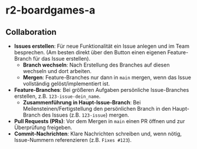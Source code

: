 # r2-boardgames-a
## Collaboration
- **Issues erstellen**: Für neue Funktionalität ein Issue anlegen und im Team besprechen. (Am besten direkt über den Button einen eigenen Feature-Branch für das Issue erstellen).
    - **Branch wechseln**: Nach Erstellung des Branches auf diesen wechseln und dort arbeiten.
    - **Mergen**: Feature-Branches nur dann in `main` mergen, wenn das Issue vollständig gelöst/implementiert ist.
- **Feature-Branches**: Bei größeren Aufgaben persönliche Issue-Branches erstellen, z.B. `123-issue-dein_name`.
    - **Zusammenführung in Haupt-Issue-Branch**: Bei Meilensteinen/Fertigstellung den persönlichen Branch in den Haupt-Branch des Issues (z.B. `123-issue`) mergen.
- **Pull Requests (PRs)**: Vor dem Mergen in `main` einen PR öffnen und zur Überprüfung freigeben.
- **Commit-Nachrichten**: Klare Nachrichten schreiben und, wenn nötig, Issue-Nummern referenzieren (z.B. `Fixes #123`).
